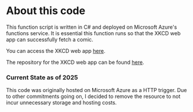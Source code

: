 # About this code

This function script is written in C# and deployed on Microsoft Azure's functions service. 
It is essential this function runs so that the XKCD web app can successfully fetch a comic.

You can access the XKCD web app [here](https://xkcdsearchwebapp.netlify.app/).

The repository for the XKCD web app can be found [here](https://github.com/wang-yi-yao/xkcdWebapp).

### Current State as of 2025
This code was originally hosted on Microsoft Azure as a HTTP trigger. 
Due to other commitments going on, I decided to remove the resource to not incur unnecessary storage and hosting costs.
